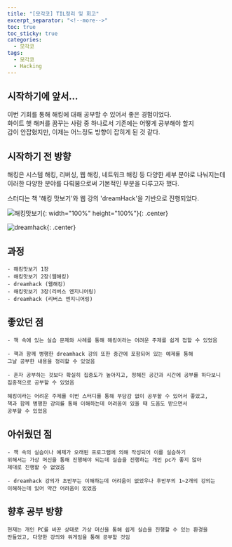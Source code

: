 ```yaml
---
title: "[모각코] TIL정리 및 회고"
excerpt_separator: "<!--more-->"
toc: true
toc_sticky: true
categories:
  - 모각코
tags:
  - 모각코
  - Hacking
---
```


## 시작하기에 앞서...

이번 기회를 통해 해킹에 대해 공부할 수 있어서 좋은 경험이었다.  
화이트 햇 해커를 꿈꾸는 사람 중 하나로서 기존에는 어떻게 공부해야 할지  
감이 안잡혔지만, 이제는 어느정도 방향이 잡히게 된 것 같다.

## 시작하기 전 방향

해킹은 시스템 해킹, 리버싱, 웹 해킹, 네트워크 해킹 등 다양한 세부 분야로 나눠지는데 이러한 다양한 분야를 다뤄봄으로써 기본적인 부분을 다루고자 했다.

스터디는 책 '해킹 맛보기'와 웹 강의 'dreamHack'을 기반으로 진행되었다.

![해킹맛보기](https://user-images.githubusercontent.com/66258691/131089586-febd2aa8-676a-4b17-afbf-2c94968350e0.jpg){: width="100%" height="100%"}{: .center}

![dreamhack](https://user-images.githubusercontent.com/66258691/131089826-0e7b3b07-862c-4d8b-ae25-95e95b0c71d0.png){: .center}

## 과정

    - 해킹맛보기 1장
    - 해킹맛보기 2장(웹해킹)
    - dreamhack (웹해킹)
    - 해킹맛보기 3장(리버스 엔지니어링)
    - dreamhack (리버스 엔지니어링)

## 좋았던 점

    - 책 속에 있는 실습 문제와 사례를 통해 해킹이라는 어려운 주제를 쉽게 접할 수 있었음

    - 책과 함께 병행한 dreamhack 강의 또한 중간에 포함되어 있는 예제를 통해
    그날 공부한 내용을 정리할 수 있었음

    - 혼자 공부하는 것보다 확실히 집중도가 높아지고, 정해진 공간과 시간에 공부를 하다보니 집중적으로 공부할 수 있었음

    해킹이라는 어려운 주제를 이번 스터디를 통해 부담감 없이 공부할 수 있어서 좋았고,
    책과 함께 병행한 강의를 통해 이해하는데 어려움이 있을 때 도움도 받으면서
    공부할 수 있었음

## 아쉬웠던 점

    - 책 속의 실습이나 예제가 오래된 프로그램에 의해 작성되어 이를 실습하기
    위해서는 가상 머신을 통해 진행해야 되는데 실습을 진행하는 개인 pc가 좋지 않아
    제대로 진행할 수 없었음

    - dreamhack 강의가 초반부는 이해하는데 어려움이 없었우나 후반부의 1~2개의 강의는
    이해하는데 있어 약간 어려움이 있었음

## 향후 공부 방향

    현재는 개인 PC를 바꾼 상태로 가상 머신을 통해 쉽게 실습을 진행할 수 있는 환경을
    만들었고, 다양한 강의와 워게임을 통해 공부할 것임
